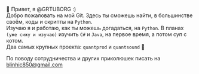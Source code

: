 👋 Привет, я @GRTUBORG :)  
Добро пожаловать на мой Git. Здесь ты сможешь найти, в большинстве своём, коды и скрипты на `Python`.  
Изучаю я и работаю, как ты можешь догадаться, на `Python`. В планах `(уже сижу и изучаю)` изучить `C#` и `Java`, на первое время, а потом суп с котом.  
Два самых крупных проекта: `quantprod` и `quantsound` 🤖  

По поводу сотрудничества и других приколюшек писать на blinhic850@gmail.com  



